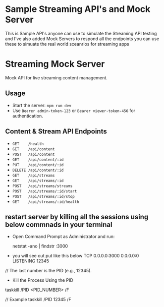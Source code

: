# Sample Streaming API's and Mock Server 
This is Sample API's anyone can use to simulate the Streaming API testing and I've also added Mock Servers to respond all the endpoints you can use these to simuate the real world sceanrios for streaming apps
# Streaming Mock Server

Mock API for live streaming content management.

## Usage

- Start the server: `npm run dev`
- Use `Bearer admin-token-123` or `Bearer viewer-token-456` for authentication.

## Content & Stream API Endpoints

- `GET    /health`
- `GET    /api/content`
- `POST   /api/content`
- `GET    /api/content/:id`
- `PUT    /api/content/:id`
- `DELETE /api/content/:id`
- `GET    /api/streams`
- `GET    /api/streams/:id`
- `POST   /api/streams/streams`
- `POST   /api/streams/:id/start`
- `POST   /api/streams/:id/stop`
- `GET    /api/streams/:id/health`

## restart server by killing all the sessions using below commnads in your terminal
- Open Command Prompt as Administrator and run:

  netstat -ano | findstr :3000
- you will see out put like this below
TCP    0.0.0.0:3000     0.0.0.0:0     LISTENING     12345

// The last number is the PID (e.g., 12345).

- Kill the Process Using the PID

taskkill /PID <PID_NUMBER> /F

// Example
taskkill /PID 12345 /F


